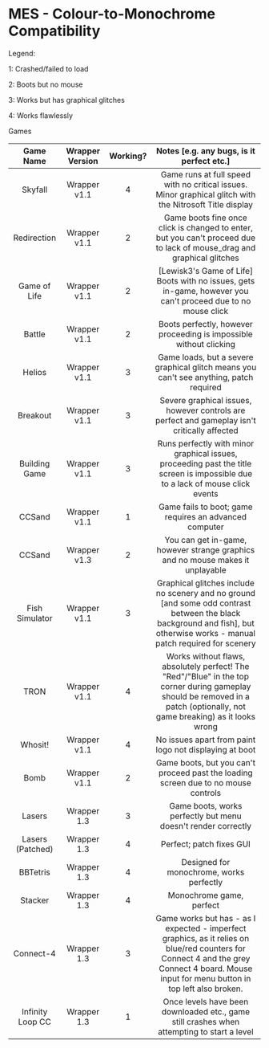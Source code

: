 # MES - Colour-to-Monochrome Compatibility

Legend:

1: Crashed/failed to load

2: Boots but no mouse

3: Works but has graphical glitches

4: Works flawlessly

Games

|Game Name|Wrapper Version|Working?|Notes [e.g. any bugs, is it perfect etc.]|
|:-------:|:---------:|:------------------:|:---------------------------------------:|
|Skyfall|Wrapper v1.1|4|Game runs at full speed with no critical issues. Minor graphical glitch with the Nitrosoft Title display|
|Redirection|Wrapper v1.1|2|Game boots fine once click is changed to enter, but you can't proceed due to lack of mouse_drag and graphical glitches|
|Game of Life|Wrapper v1.1|2|[Lewisk3's Game of Life] Boots with no issues, gets in-game, however you can't proceed due to no mouse click|
|Battle|Wrapper v1.1|2|Boots perfectly, however proceeding is impossible without clicking|
|Helios|Wrapper v1.1|3|Game loads, but a severe graphical glitch means you can't see anything, patch required|
|Breakout|Wrapper v1.1|3|Severe graphical issues, however controls are perfect and gameplay isn't critically affected|
|Building Game|Wrapper v1.1|3|Runs perfectly with minor graphical issues, proceeding past the title screen is impossible due to a lack of mouse click events|
|CCSand|Wrapper v1.1|1|Game fails to boot; game requires an advanced computer|
|CCSand|Wrapper v1.3|2|You can get in-game, however strange graphics and no mouse makes it unplayable|
|Fish Simulator|Wrapper v1.1|3|Graphical glitches include no scenery and no ground [and some odd contrast between the black background and fish], but otherwise works - manual patch required for scenery|
|TRON|Wrapper v1.1|4|Works without flaws, absolutely perfect! The "Red"/"Blue" in the top corner during gameplay should be removed in a patch (optionally, not game breaking) as it looks wrong|
|Whosit!|Wrapper v1.1|4|No issues apart from paint logo not displaying at boot|
|Bomb|Wrapper v1.1|2|Game boots, but you can't proceed past the loading screen due to no mouse controls|
|Lasers|Wrapper 1.3|3|Game boots, works perfectly but menu doesn't render correctly|
|Lasers (Patched)|Wrapper 1.3|4|Perfect; patch fixes GUI|
|BBTetris|Wrapper 1.3|4|Designed for monochrome, works perfectly|
|Stacker|Wrapper 1.3|4|Monochrome game, perfect|
|Connect-4|Wrapper 1.3|3|Game works but has - as I expected - imperfect graphics, as it relies on blue/red counters for Connect 4 and the grey Connect 4 board. Mouse input for menu button in top left also broken.|
|Infinity Loop CC|Wrapper 1.3|1|Once levels have been downloaded etc., game still crashes when attempting to start a level|
